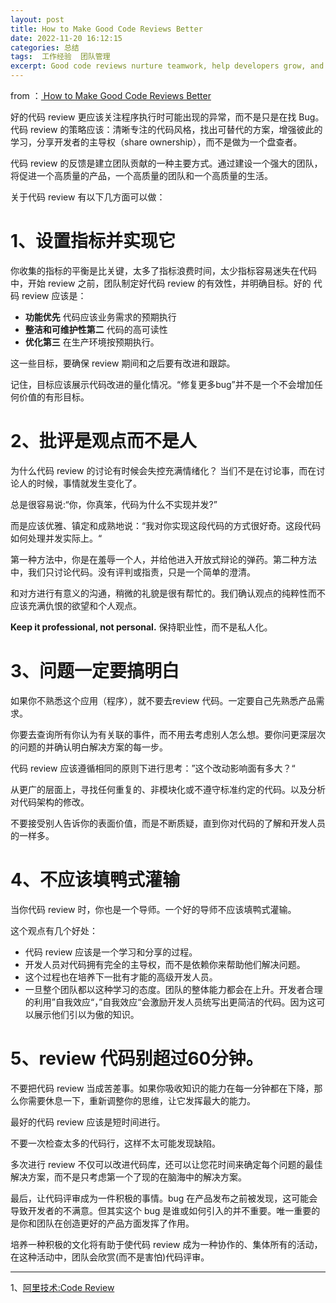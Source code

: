 ```yaml
---
layout: post
title: How to Make Good Code Reviews Better
date: 2022-11-20 16:12:15
categories: 总结  
tags:  工作经验  团队管理 
excerpt: Good code reviews nurture teamwork, help developers grow, and improve app quality.
---
```



from ：[ How to Make Good Code Reviews Better](https://levelup.gitconnected.com/how-to-make-good-code-reviews-better-172c5dc01d81) 

好的代码 review 更应该关注程序执行时可能出现的异常，而不是只是在找 Bug。代码 review 的策略应该：清晰专注的代码风格，找出可替代的方案，增强彼此的学习，分享开发者的主导权（share ownership），而不是做为一个盘查者。

代码 review 的反馈是建立团队贡献的一种主要方式。通过建设一个强大的团队，将促进一个高质量的产品，一个高质量的团队和一个高质量的生活。

关于代码 review 有以下几方面可以做：

# 1、设置指标并实现它

你收集的指标的平衡是比关键，太多了指标浪费时间，太少指标容易迷失在代码中，开始 review 之前，团队制定好代码 review 的有效性，并明确目标。好的 代码 review 应该是：

 - **功能优先**  代码应该业务需求的预期执行
 - **整洁和可维护性第二** 代码的高可读性
 - **优化第三** 在生产环境按预期执行。

这一些目标，要确保 review 期间和之后要有改进和跟踪。

记住，目标应该展示代码改进的量化情况。“修复更多bug”并不是一个不会增加任何价值的有形目标。

# 2、批评是观点而不是人

为什么代码 review 的讨论有时候会失控充满情绪化？ 当们不是在讨论事，而在讨论人的时候，事情就发生变化了。

总是很容易说:“你，你真笨，代码为什么不实现并发?” 

而是应该优雅、镇定和成熟地说：“我对你实现这段代码的方式很好奇。这段代码如何处理并发实际上。“

第一种方法中，你是在羞辱一个人，并给他进入开放式辩论的弹药。第二种方法中，我们只讨论代码。没有评判或指责，只是一个简单的澄清。

和对方进行有意义的沟通，稍微的礼貌是很有帮忙的。我们确认观点的纯粹性而不应该充满仇恨的欲望和个人观点。

**Keep it professional, not personal.**   保持职业性，而不是私人化。

# 3、问题一定要搞明白

如果你不熟悉这个应用（程序），就不要去review 代码。一定要自己先熟悉产品需求。

你要去查询所有你认为有关联的事件，而不用去考虑别人怎么想。要你问更深层次的问题的并确认明白解决方案的每一步。

代码 review 应该遵循相同的原则下进行思考：”这个改动影响面有多大？“

从更广的层面上，寻找任何重复的、非模块化或不遵守标准约定的代码。以及分析对代码架构的修改。

不要接受别人告诉你的表面价值，而是不断质疑，直到你对代码的了解和开发人员的一样多。

# 4、不应该填鸭式灌输

当你代码 review 时，你也是一个导师。一个好的导师不应该填鸭式灌输。

这个观点有几个好处：

- 代码 review 应该是一个学习和分享的过程。
- 开发人员对代码拥有完全的主导权，而不是依赖你来帮助他们解决问题。
- 这个过程也在培养下一批有才能的高级开发人员。
- 一旦整个团队都以这种学习的态度。团队的整体能力都会在上升。开发者合理的利用”自我效应“，”自我效应“会激励开发人员统写出更简洁的代码。因为这可以展示他们引以为傲的知识。
		

# 5、review 代码别超过60分钟。

不要把代码 review 当成苦差事。如果你吸收知识的能力在每一分钟都在下降，那么你需要休息一下，重新调整你的思维，让它发挥最大的能力。

最好的代码 review 应该是短时间进行。

不要一次检查太多的代码行，这样不太可能发现缺陷。

多次进行 review 不仅可以改进代码库，还可以让您花时间来确定每个问题的最佳解决方案，而不是只考虑第一个了现的在脑海中的解决方案。

最后，让代码评审成为一件积极的事情。bug 在产品发布之前被发现，这可能会导致开发者的不满意。但其实这个 bug 是谁或如何引入的并不重要。唯一重要的是你和团队在创造更好的产品方面发挥了作用。

培养一种积极的文化将有助于使代码 review 成为一种协作的、集体所有的活动，在这种活动中，团队会欣赏(而不是害怕)代码评审。



----

1、[阿里技术:Code Review](http://blog.xyecho.com/ali-code-review/)